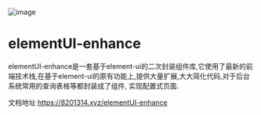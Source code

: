 ![image](https://github.com/user-attachments/assets/a0c404dc-8100-401b-b9e1-de59e2b84539)

<h1>elementUI-enhance</h1>
elementUI-enhance是一套基于element-ui的二次封装组件库,它使用了最新的前端技术栈,在基于element-ui的原有功能上,提供大量扩展,大大简化代码,对于后台系统常用的查询表格等都封装成了组件, 实现配置式页面.

文档地址
https://8201314.xyz/elementUI-enhance
